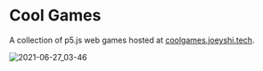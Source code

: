 # Cool Games

A collection of p5.js web games hosted at <a href="https://coolgames.joeyshi.tech">coolgames.joeyshi.tech</a>.

![2021-06-27_03-46](https://user-images.githubusercontent.com/46363213/123541631-5f103d80-d6fa-11eb-946d-cb76944ef36a.png)
